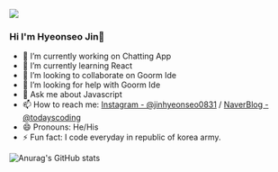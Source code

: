 <a href="버튼을 눌렀을 때 이동할 링크" target="_blank"><img src="https://img.shields.io/badge/Android-3DDC84?style=flat-square&logo=Android&logoColor=white"/></a>
### Hi I'm Hyeonseo Jin👋

- 🔭 I’m currently working on Chatting App
- 🌱 I’m currently learning React
- 👯 I’m looking to collaborate on Goorm Ide
- 🤔 I’m looking for help with Goorm Ide
- 💬 Ask me about Javascript
- 📫 How to reach me: [Instagram - @jinhyeonseo0831](https://www.instagram.com/jinhyeonseo0831) / [NaverBlog - @todayscoding](https://m.blog.naver.com/wlsgustj123)
- 😄 Pronouns: He/His
- ⚡ Fun fact: I code everyday in republic of korea army.

![Anurag's GitHub stats](https://github-readme-stats.vercel.app/api?username=todayscoding&show_icons=true&theme=radical)
